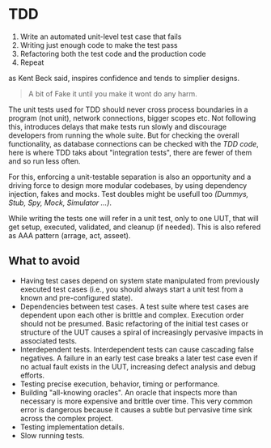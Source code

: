 # TDD

1. Write an automated unit-level test case that fails
2. Writing just enough code to make the test pass
3. Refactoring both the test code and the production code
4. Repeat

as Kent Beck said, inspires confidence and tends to simplier designs.

> A bit of Fake it until you make it wont do any harm.

The unit tests used for TDD should never cross process boundaries in a program (not unit), network connections, bigger scopes etc. Not following this, introduces delays that make tests run slowly and discourage developers from running the whole suite.
But for checking the overall functionality, as database connections can be checked with the *TDD code*, here is where TDD taks about "integration tests", there are fewer of them and so run less often.

For this, enforcing a unit-testable separation is also an opportunity and a driving force to design more modular codebases, by using dependency injection, fakes and mocks. Test doubles might be usefull too *(Dummys, Stub, Spy, Mock, Simulator ...)*.


While writing the tests one will refer in a unit test, only to one UUT, that will get setup, executed, validated, and cleanup (if needed). This is also refered as AAA pattern (arrage, act, asseet). 

## What to avoid

- Having test cases depend on system state manipulated from previously executed test cases (i.e., you should always start a unit test from a known and pre-configured state).
- Dependencies between test cases. A test suite where test cases are dependent upon each other is brittle and complex. Execution order should not be presumed. Basic refactoring of the initial test cases or structure of the UUT causes a spiral of increasingly pervasive impacts in associated tests.
- Interdependent tests. Interdependent tests can cause cascading false negatives. A failure in an early test case breaks a later test case even if no actual fault exists in the UUT, increasing defect analysis and debug efforts.
- Testing precise execution, behavior, timing or performance.
- Building "all-knowing oracles". An oracle that inspects more than necessary is more expensive and brittle over time. This very common error is dangerous because it causes a subtle but pervasive time sink across the complex project.
- Testing implementation details.
- Slow running tests.